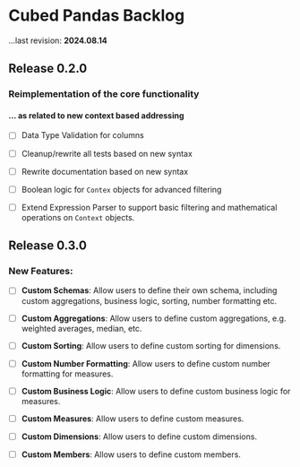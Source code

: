 # Cubed Pandas Backlog
...last revision: **2024.08.14**

## Release 0.2.0
### Reimplementation of the core functionality

#### ... as related to new context based addressing
- [ ] Data Type Validation for columns
- [ ] Cleanup/rewrite all tests based on new syntax
- [ ] Rewrite documentation based on new syntax
- [ ] Boolean logic for `Contex` objects for advanced filtering
- [ ] Extend Expression Parser to support basic filtering and mathematical operations on `Context` objects.  



## Release 0.3.0
### New Features:

- [ ] **Custom Schemas**: Allow users to define their own schema, including custom aggregations, business logic, sorting, number formatting etc.
- [ ] **Custom Aggregations**: Allow users to define custom aggregations, e.g. weighted averages, median, etc.
- [ ] **Custom Sorting**: Allow users to define custom sorting for dimensions.
- [ ] **Custom Number Formatting**: Allow users to define custom number formatting for measures.
- [ ] **Custom Business Logic**: Allow users to define custom business logic for measures.
- [ ] **Custom Measures**: Allow users to define custom measures.
- [ ] **Custom Dimensions**: Allow users to define custom dimensions.
- [ ] **Custom Members**: Allow users to define custom members.

